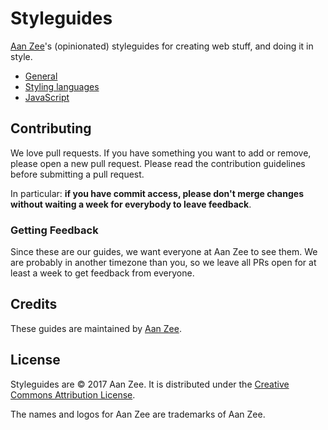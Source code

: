 # Styleguides
[Aan Zee](http://www.aanzee.nl)'s (opinionated) styleguides for creating web stuff, and doing it in style.

- [General](general/README.md)
- [Styling languages](styling/README.md)
- [JavaScript](javascript/README.md)

## Contributing
We love pull requests. If you have something you want to add or remove, please open a new pull request. Please read the contribution guidelines before submitting a pull request.

In particular: **if you have commit access, please don't merge changes without waiting a week for everybody to leave feedback**.

### Getting Feedback

Since these are our guides, we want everyone at Aan Zee to see them. We are probably in another timezone than you, so we leave all PRs open for at
least a week to get feedback from everyone.

## Credits
These guides are maintained by [Aan Zee](http://www.aanzee.nl).

## License
Styleguides are © 2017 Aan Zee. It is distributed under the [Creative Commons
Attribution License](http://creativecommons.org/licenses/by/3.0/).

The names and logos for Aan Zee are trademarks of Aan Zee.